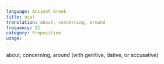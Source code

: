 ```yaml
---
language: Ancient Greek
title: περί
translation: about, concerning, around
frequency: 21
category: Preposition
usage: 
---
```

about, concerning, around (with genitive, dative, or accusative)